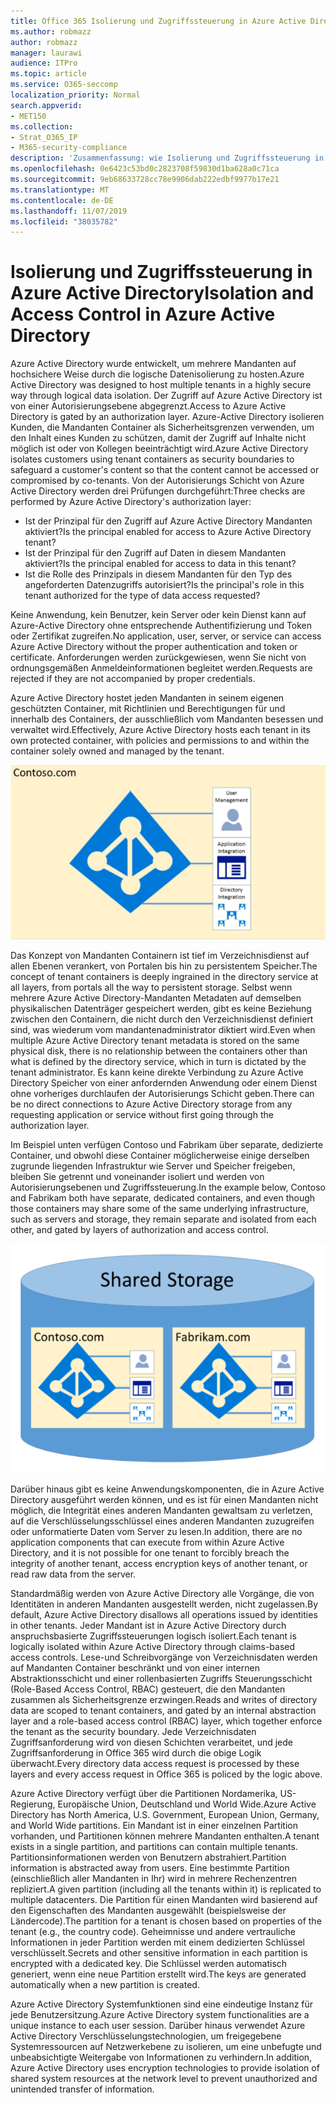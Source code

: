 ```yaml
---
title: Office 365 Isolierung und Zugriffssteuerung in Azure Active Directory
ms.author: robmazz
author: robmazz
manager: laurawi
audience: ITPro
ms.topic: article
ms.service: O365-seccomp
localization_priority: Normal
search.appverid:
- MET150
ms.collection:
- Strat_O365_IP
- M365-security-compliance
description: 'Zusammenfassung: wie Isolierung und Zugriffssteuerung in Azure Active Directory funktionieren.'
ms.openlocfilehash: 0e6423c53bd0c2823708f59830d1ba628a0c71ca
ms.sourcegitcommit: 9eb68633728cc78e9906dab222edbf9977b17e21
ms.translationtype: MT
ms.contentlocale: de-DE
ms.lasthandoff: 11/07/2019
ms.locfileid: "38035782"
---
```

# <a name="isolation-and-access-control-in-azure-active-directory"></a><span data-ttu-id="b35fb-103">Isolierung und Zugriffssteuerung in Azure Active Directory</span><span class="sxs-lookup"><span data-stu-id="b35fb-103">Isolation and Access Control in Azure Active Directory</span></span>

<span data-ttu-id="b35fb-104">Azure Active Directory wurde entwickelt, um mehrere Mandanten auf hochsichere Weise durch die logische Datenisolierung zu hosten.</span><span class="sxs-lookup"><span data-stu-id="b35fb-104">Azure Active Directory was designed to host multiple tenants in a highly secure way through logical data isolation.</span></span> <span data-ttu-id="b35fb-105">Der Zugriff auf Azure Active Directory ist von einer Autorisierungsebene abgegrenzt.</span><span class="sxs-lookup"><span data-stu-id="b35fb-105">Access to Azure Active Directory is gated by an authorization layer.</span></span> <span data-ttu-id="b35fb-106">Azure-Active Directory isolieren Kunden, die Mandanten Container als Sicherheitsgrenzen verwenden, um den Inhalt eines Kunden zu schützen, damit der Zugriff auf Inhalte nicht möglich ist oder von Kollegen beeinträchtigt wird.</span><span class="sxs-lookup"><span data-stu-id="b35fb-106">Azure Active Directory isolates customers using tenant containers as security boundaries to safeguard a customer's content so that the content cannot be accessed or compromised by co-tenants.</span></span> <span data-ttu-id="b35fb-107">Von der Autorisierungs Schicht von Azure Active Directory werden drei Prüfungen durchgeführt:</span><span class="sxs-lookup"><span data-stu-id="b35fb-107">Three checks are performed by Azure Active Directory's authorization layer:</span></span>

- <span data-ttu-id="b35fb-108">Ist der Prinzipal für den Zugriff auf Azure Active Directory Mandanten aktiviert?</span><span class="sxs-lookup"><span data-stu-id="b35fb-108">Is the principal enabled for access to Azure Active Directory tenant?</span></span>
- <span data-ttu-id="b35fb-109">Ist der Prinzipal für den Zugriff auf Daten in diesem Mandanten aktiviert?</span><span class="sxs-lookup"><span data-stu-id="b35fb-109">Is the principal enabled for access to data in this tenant?</span></span>
- <span data-ttu-id="b35fb-110">Ist die Rolle des Prinzipals in diesem Mandanten für den Typ des angeforderten Datenzugriffs autorisiert?</span><span class="sxs-lookup"><span data-stu-id="b35fb-110">Is the principal's role in this tenant authorized for the type of data access requested?</span></span>

<span data-ttu-id="b35fb-111">Keine Anwendung, kein Benutzer, kein Server oder kein Dienst kann auf Azure-Active Directory ohne entsprechende Authentifizierung und Token oder Zertifikat zugreifen.</span><span class="sxs-lookup"><span data-stu-id="b35fb-111">No application, user, server, or service can access Azure Active Directory without the proper authentication and token or certificate.</span></span> <span data-ttu-id="b35fb-112">Anforderungen werden zurückgewiesen, wenn Sie nicht von ordnungsgemäßen Anmeldeinformationen begleitet werden.</span><span class="sxs-lookup"><span data-stu-id="b35fb-112">Requests are rejected if they are not accompanied by proper credentials.</span></span>

<span data-ttu-id="b35fb-113">Azure Active Directory hostet jeden Mandanten in seinem eigenen geschützten Container, mit Richtlinien und Berechtigungen für und innerhalb des Containers, der ausschließlich vom Mandanten besessen und verwaltet wird.</span><span class="sxs-lookup"><span data-stu-id="b35fb-113">Effectively, Azure Active Directory hosts each tenant in its own protected container, with policies and permissions to and within the container solely owned and managed by the tenant.</span></span>
 
![Azure-Container](media/office-365-isolation-azure-container.png)

<span data-ttu-id="b35fb-115">Das Konzept von Mandanten Containern ist tief im Verzeichnisdienst auf allen Ebenen verankert, von Portalen bis hin zu persistentem Speicher.</span><span class="sxs-lookup"><span data-stu-id="b35fb-115">The concept of tenant containers is deeply ingrained in the directory service at all layers, from portals all the way to persistent storage.</span></span> <span data-ttu-id="b35fb-116">Selbst wenn mehrere Azure Active Directory-Mandanten Metadaten auf demselben physikalischen Datenträger gespeichert werden, gibt es keine Beziehung zwischen den Containern, die nicht durch den Verzeichnisdienst definiert sind, was wiederum vom mandantenadministrator diktiert wird.</span><span class="sxs-lookup"><span data-stu-id="b35fb-116">Even when multiple Azure Active Directory tenant metadata is stored on the same physical disk, there is no relationship between the containers other than what is defined by the directory service, which in turn is dictated by the tenant administrator.</span></span> <span data-ttu-id="b35fb-117">Es kann keine direkte Verbindung zu Azure Active Directory Speicher von einer anfordernden Anwendung oder einem Dienst ohne vorheriges durchlaufen der Autorisierungs Schicht geben.</span><span class="sxs-lookup"><span data-stu-id="b35fb-117">There can be no direct connections to Azure Active Directory storage from any requesting application or service without first going through the authorization layer.</span></span>

<span data-ttu-id="b35fb-118">Im Beispiel unten verfügen Contoso und Fabrikam über separate, dedizierte Container, und obwohl diese Container möglicherweise einige derselben zugrunde liegenden Infrastruktur wie Server und Speicher freigeben, bleiben Sie getrennt und voneinander isoliert und werden von Autorisierungsebenen und Zugriffssteuerung.</span><span class="sxs-lookup"><span data-stu-id="b35fb-118">In the example below, Contoso and Fabrikam both have separate, dedicated containers, and even though those containers may share some of the same underlying infrastructure, such as servers and storage, they remain separate and isolated from each other, and gated by layers of authorization and access control.</span></span>
 
![Dedizierte Azure-Container](media/office-365-isolation-azure-dedicated-containers.png)

<span data-ttu-id="b35fb-120">Darüber hinaus gibt es keine Anwendungskomponenten, die in Azure Active Directory ausgeführt werden können, und es ist für einen Mandanten nicht möglich, die Integrität eines anderen Mandanten gewaltsam zu verletzen, auf die Verschlüsselungsschlüssel eines anderen Mandanten zuzugreifen oder unformatierte Daten vom Server zu lesen.</span><span class="sxs-lookup"><span data-stu-id="b35fb-120">In addition, there are no application components that can execute from within Azure Active Directory, and it is not possible for one tenant to forcibly breach the integrity of another tenant, access encryption keys of another tenant, or read raw data from the server.</span></span>

<span data-ttu-id="b35fb-121">Standardmäßig werden von Azure Active Directory alle Vorgänge, die von Identitäten in anderen Mandanten ausgestellt werden, nicht zugelassen.</span><span class="sxs-lookup"><span data-stu-id="b35fb-121">By default, Azure Active Directory disallows all operations issued by identities in other tenants.</span></span> <span data-ttu-id="b35fb-122">Jeder Mandant ist in Azure Active Directory durch anspruchsbasierte Zugriffssteuerungen logisch isoliert.</span><span class="sxs-lookup"><span data-stu-id="b35fb-122">Each tenant is logically isolated within Azure Active Directory through claims-based access controls.</span></span> <span data-ttu-id="b35fb-123">Lese-und Schreibvorgänge von Verzeichnisdaten werden auf Mandanten Container beschränkt und von einer internen Abstraktionsschicht und einer rollenbasierten Zugriffs Steuerungsschicht (Role-Based Access Control, RBAC) gesteuert, die den Mandanten zusammen als Sicherheitsgrenze erzwingen.</span><span class="sxs-lookup"><span data-stu-id="b35fb-123">Reads and writes of directory data are scoped to tenant containers, and gated by an internal abstraction layer and a role-based access control (RBAC) layer, which together enforce the tenant as the security boundary.</span></span> <span data-ttu-id="b35fb-124">Jede Verzeichnisdaten Zugriffsanforderung wird von diesen Schichten verarbeitet, und jede Zugriffsanforderung in Office 365 wird durch die obige Logik überwacht.</span><span class="sxs-lookup"><span data-stu-id="b35fb-124">Every directory data access request is processed by these layers and every access request in Office 365 is policed by the logic above.</span></span>

<span data-ttu-id="b35fb-125">Azure Active Directory verfügt über die Partitionen Nordamerika, US-Regierung, Europäische Union, Deutschland und World Wide.</span><span class="sxs-lookup"><span data-stu-id="b35fb-125">Azure Active Directory has North America, U.S. Government, European Union, Germany, and World Wide partitions.</span></span> <span data-ttu-id="b35fb-126">Ein Mandant ist in einer einzelnen Partition vorhanden, und Partitionen können mehrere Mandanten enthalten.</span><span class="sxs-lookup"><span data-stu-id="b35fb-126">A tenant exists in a single partition, and partitions can contain multiple tenants.</span></span> <span data-ttu-id="b35fb-127">Partitionsinformationen werden von Benutzern abstrahiert.</span><span class="sxs-lookup"><span data-stu-id="b35fb-127">Partition information is abstracted away from users.</span></span> <span data-ttu-id="b35fb-128">Eine bestimmte Partition (einschließlich aller Mandanten in Ihr) wird in mehrere Rechenzentren repliziert.</span><span class="sxs-lookup"><span data-stu-id="b35fb-128">A given partition (including all the tenants within it) is replicated to multiple datacenters.</span></span> <span data-ttu-id="b35fb-129">Die Partition für einen Mandanten wird basierend auf den Eigenschaften des Mandanten ausgewählt (beispielsweise der Ländercode).</span><span class="sxs-lookup"><span data-stu-id="b35fb-129">The partition for a tenant is chosen based on properties of the tenant (e.g., the country code).</span></span> <span data-ttu-id="b35fb-130">Geheimnisse und andere vertrauliche Informationen in jeder Partition werden mit einem dedizierten Schlüssel verschlüsselt.</span><span class="sxs-lookup"><span data-stu-id="b35fb-130">Secrets and other sensitive information in each partition is encrypted with a dedicated key.</span></span> <span data-ttu-id="b35fb-131">Die Schlüssel werden automatisch generiert, wenn eine neue Partition erstellt wird.</span><span class="sxs-lookup"><span data-stu-id="b35fb-131">The keys are generated automatically when a new partition is created.</span></span>

<span data-ttu-id="b35fb-132">Azure Active Directory Systemfunktionen sind eine eindeutige Instanz für jede Benutzersitzung.</span><span class="sxs-lookup"><span data-stu-id="b35fb-132">Azure Active Directory system functionalities are a unique instance to each user session.</span></span> <span data-ttu-id="b35fb-133">Darüber hinaus verwendet Azure Active Directory Verschlüsselungstechnologien, um freigegebene Systemressourcen auf Netzwerkebene zu isolieren, um eine unbefugte und unbeabsichtigte Weitergabe von Informationen zu verhindern.</span><span class="sxs-lookup"><span data-stu-id="b35fb-133">In addition, Azure Active Directory uses encryption technologies to provide isolation of shared system resources at the network level to prevent unauthorized and unintended transfer of information.</span></span>

